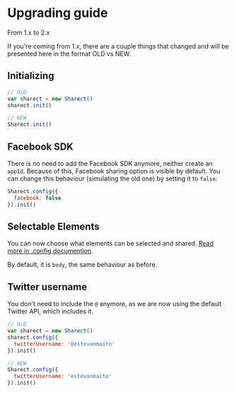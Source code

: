 # Upgrading guide

From 1.x to 2.x

If you're coming from 1.x, there are a couple things that changed and will be presented here in the format OLD vs NEW.

## Initializing

```javascript
// OLD
var sharect = new Sharect()
sharect.init()

// NEW
Sharect.init()
```

## Facebook SDK

There is no need to add the Facebook SDK anymore, neither create an `appId`. Because of this, Facebook sharing option is visible by default. You can change this behaviour (simulating the old one) by setting it to `false`:

```javascript
Sharect.config({
  facebook: false
}).init()
```

## Selectable Elements

You can now choose what elements can be selected and shared. [Read more in .config documention](/README.md#config).

By default, it is `body`, the same behaviour as before.

## Twitter username

You don't need to include the `@` anymore, as we are now using the default Twitter API, which includes it.

```javascript
// OLD
var sharect = new Sharect()
sharect.config({
  twitterUsername: '@estevanmaito'
}).init()

// NEW
Sharect.config({
  twitterUsername: 'estevanmaito'
}).init()
```
